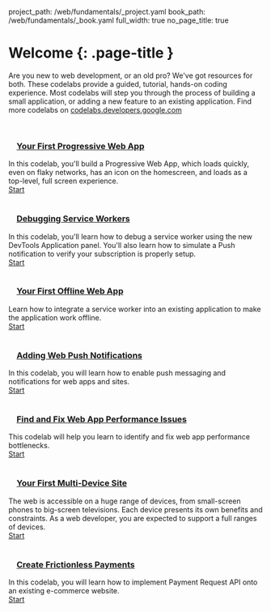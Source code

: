 project_path: /web/fundamentals/_project.yaml
book_path: /web/fundamentals/_book.yaml
full_width: true
no_page_title: true


# Welcome {: .page-title }

Are you new to web development, or an old pro? We've got resources for both. 
These codelabs provide a guided, tutorial, hands-on coding experience. Most
codelabs will step you through the process of building a small application,
or adding a new feature to an existing application.  Find more codelabs on
[codelabs.developers.google.com](https://codelabs.developers.google.com/?cat=Web)

<style>
.devsite-landing-row-item-image {padding: 16px 16px 0;}
</style>

<section class="devsite-landing-row devsite-landing-row-3-up devsite-landing-row-cards">
  <div class="devsite-landing-row-group">
    <div class="devsite-landing-row-item" id="fast">
      <div class="devsite-landing-row-item-image">
        <h3><a href="your-first-pwapp/">Your First Progressive Web App</a></h3>
      </div>
      <div class="devsite-landing-row-item-description">
        <div class="devsite-landing-row-item-description-content">
          In this codelab, you'll build a Progressive Web App, which loads quickly, even on flaky networks, has an icon on the homescreen, and loads as a top-level, full screen experience.
        </div>
        <div class="devsite-landing-row-item-buttons">
          <a href="your-first-pwapp/" class="button button-white">Start</a>
        </div>
      </div>
    </div>
    <!-- -->
    <div class="devsite-landing-row-item" id="fast">
      <div class="devsite-landing-row-item-image">
        <h3><a href="debugging-service-workers/">Debugging Service Workers</a></h3>
      </div>
      <div class="devsite-landing-row-item-description">
        <div class="devsite-landing-row-item-description-content">
          In this codelab, you'll learn how to debug a service worker using the new DevTools Application panel. You'll also learn how to simulate a Push notification to verify your subscription is properly setup.
        </div>
        <div class="devsite-landing-row-item-buttons">
          <a href="debugging-service-workers/" class="button button-white">Start</a>
        </div>
      </div>
    </div>
    <!-- -->
    <div class="devsite-landing-row-item" id="fast">
      <div class="devsite-landing-row-item-image">
        <h3><a href="offline/">Your First Offline Web App</a></h3>
      </div>
      <div class="devsite-landing-row-item-description">
        <div class="devsite-landing-row-item-description-content">
          Learn how to integrate a service worker into an existing application to make the application work offline.
        </div>
        <div class="devsite-landing-row-item-buttons">
          <a href="offline/" class="button button-white">Start</a>
        </div>
      </div>
    </div>
  </div>
</section>

<section class="devsite-landing-row devsite-landing-row-3-up devsite-landing-row-cards">
  <div class="devsite-landing-row-group">
    <div class="devsite-landing-row-item" id="fast">
      <div class="devsite-landing-row-item-image">
        <h3><a href="push-notifications/">Adding Web Push Notifications</a></h3>
      </div>
      <div class="devsite-landing-row-item-description">
        <div class="devsite-landing-row-item-description-content">
          In this codelab, you will learn how to enable push messaging and notifications for web apps and sites.
        </div>
        <div class="devsite-landing-row-item-buttons">
          <a href="push-notifications/" class="button button-white">Start</a>
        </div>
      </div>
    </div>
    <!-- -->
    <div class="devsite-landing-row-item" id="fast">
      <div class="devsite-landing-row-item-image">
        <h3><a href="web-perf/">Find and Fix Web App Performance Issues</a></h3>
      </div>
      <div class="devsite-landing-row-item-description">
        <div class="devsite-landing-row-item-description-content">
          This codelab will help you learn to identify and fix web app performance bottlenecks.
        </div>
        <div class="devsite-landing-row-item-buttons">
          <a href="web-perf/" class="button button-white">Start</a>
        </div>
      </div>
    </div>
    <!-- -->
    <div class="devsite-landing-row-item" id="fast">
      <div class="devsite-landing-row-item-image">
        <h3><a href="your-first-multi-screen-site/">Your First Multi-Device Site</a></h3>
      </div>
      <div class="devsite-landing-row-item-description">
        <div class="devsite-landing-row-item-description-content">
          The web is accessible on a huge range of devices, from small-screen phones to big-screen televisions. Each device presents its own benefits and constraints. As a web developer, you are expected to support a full ranges of devices.
        </div>
        <div class="devsite-landing-row-item-buttons">
          <a href="your-first-multi-screen-site/" class="button button-white">Start</a>
        </div>
      </div>
    </div>
  </div>
</section>


<section class="devsite-landing-row devsite-landing-row-3-up devsite-landing-row-cards">
  <div class="devsite-landing-row-group">
    <div class="devsite-landing-row-item" id="fast">
      <div class="devsite-landing-row-item-image">
        <h3><a href="payment-request-api/">Create Frictionless Payments</a></h3>
      </div>
      <div class="devsite-landing-row-item-description">
        <div class="devsite-landing-row-item-description-content">
          In this codelab, you will learn how to implement Payment Request API onto an existing e-commerce website.
        </div>
        <div class="devsite-landing-row-item-buttons">
          <a href="payment-request-api/" class="button button-white">Start</a>
        </div>
      </div>
    </div>
  </div>
</section>



